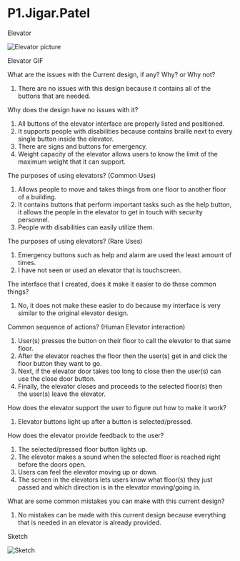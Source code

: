 # P1.Jigar.Patel

Elevator

![Elevator picture](https://user-images.githubusercontent.com/93454693/192941444-fc990e5f-4f78-41d9-9fbf-1f9043547d82.jpg)

Elevator GIF



What are the issues with the Current design, if any? Why? or Why not?

  1. There are no issues with this design because it contains all of the buttons that are needed.
  
Why does the design have no issues with it? 

  1. All buttons of the elevator interface are properly listed and positioned.
  2. It supports people with disabilities because contains braille next to every single button inside the elevator.
  3. There are signs and buttons for emergency.
  4. Weight capacity of the elevator allows users to know the limit of the maximum weight that it can support.

The purposes of using elevators? (Common Uses)

  1. Allows people to move and takes things from one floor to another floor of a building.
  2. It contains buttons that perform important tasks such as the help button, it allows the people in the elevator to get in touch with security personnel.
  3. People with disabilities can easily utilize them.
  
The purposes of using elevators? (Rare Uses)

  1. Emergency buttons such as help and alarm are used the least amount of times.
  2. I have not seen or used an elevator that is touchscreen.
  
The interface that I created, does it make it easier to do these common things?

  1. No, it does not make these easier to do because my interface is very similar to the original elevator design.

Common sequence of actions? (Human Elevator interaction)

  1. User(s) presses the button on their floor to call the elevator to that same floor.
  2. After the elevator reaches the floor then the user(s) get in and click the floor button they want to go.
  3. Next, if the elevator door takes too long to close then the user(s) can use the close door button.
  4. Finally, the elevator closes and proceeds to the selected floor(s) then the user(s) leave the elevator.
  
How does the elevator support the user to figure out how to make it work?
 
  1. Elevator buttons light up after a button is selected/pressed.

How does the elevator provide feedback to the user? 

  1. The selected/pressed floor button lights up.
  2. The elevator makes a sound when the selected floor is reached right before the doors open.
  3. Users can feel the elevator moving up or down.
  4. The screen in the elevators lets users know what floor(s) they just passed and which direction is in the elevator moving/going in.

What are some common mistakes you can make with this current design?

  1. No mistakes can be made with this current design because everything that is needed in an elevator is already provided.
  
Sketch

![Sketch](https://user-images.githubusercontent.com/93454693/192942359-b8ba1b25-c05f-4134-a16d-dcfc56bfcd10.jpg)
